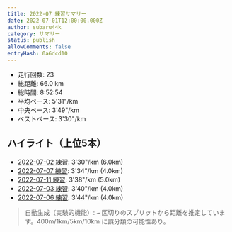 ```yaml
---
title: 2022-07 練習サマリー
date: 2022-07-01T12:00:00.000Z
author: subaru44k
category: サマリー
status: publish
allowComments: false
entryHash: 0a6dcd10
---
```

- 走行回数: 23
- 総距離: 66.0 km
- 総時間: 8:52:54
- 平均ペース: 5'31"/km
- 中央ペース: 3'49"/km
- ベストペース: 3'30"/km

## ハイライト（上位5本）
- [2022-07-02 練習](/2022-07-03-9dd3d4f1479670a90e55f5b700556fc3/): 3'30"/km (6.0km)
- [2022-07-07 練習](/2022-07-08-5c7ad237e7314075fe83f52c76f1e9dd/): 3'34"/km (4.0km)
- [2022-07-11 練習](/2022-07-12-0c19c341d02b497e5e953c2b39dc9459/): 3'38"/km (5.0km)
- [2022-07-03 練習](/2022-07-04-eef968c0e56ad117f0a51ce348126c2c/): 3'40"/km (4.0km)
- [2022-07-06 練習](/2022-07-07-a0643620182f4684ab1cdf4faa3ae9fa/): 3'44"/km (4.0km)

> 自動生成（実験的機能）: `→` 区切りのスプリットから距離を推定しています。400m/1km/5km/10km に誤分類の可能性あり。
